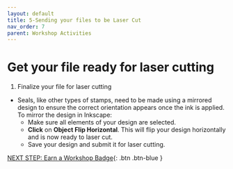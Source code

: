 ```yaml
---
layout: default
title: 5-Sending your files to be Laser Cut
nav_order: 7
parent: Workshop Activities
---
```

# Get your file ready for laser cutting 

1. Finalize your file for laser cutting
- Seals, like other types of stamps, need to be made using a mirrored design to ensure the correct orientation appears once the ink is applied. To mirror the design in Inkscape:  
  - Make sure all elements of your design are selected. 
  - **Click** on **Object Flip Horizontal**. This will flip your design horizontally and is now ready to laser cut. 
  - Save your design and submit it for laser cutting. 

[NEXT STEP: Earn a Workshop Badge](informal-credentials.html){: .btn .btn-blue }
